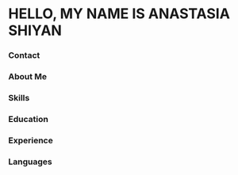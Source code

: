 # HELLO, MY NAME IS ANASTASIA SHIYAN  

### Contact  

### About Me  

### Skills  

### Education  

### Experience  

### Languages  